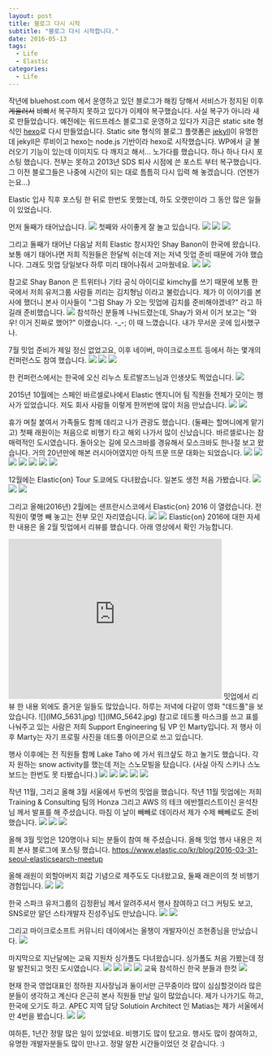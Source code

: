 ```yaml
---
layout: post
title: 블로그 다시 시작
subtitle: "블로그 다시 시작합니다."
date: 2016-05-13
tags:
  - Life
  - Elastic
categories:
  - Life
---
```


작년에 bluehost.com 에서 운영하고 있던 블로그가 해킹 당해서 서비스가 정지된 이후 ~~게을러서~~ 바빠서 복구하지 못하고 있다가 이제야 복구했습니다. 사실 복구가 아니라 새로 만들었습니다. 예전에는 워드프레스 블로그로 운영하고 있다가 지금은 static site 형식인 [hexo](hexo.io)로 다시 만들었습니다. Static site 형식의 블로그 플랫폼은 [jekyll](https://jekyllrb.com/)이 유명한데 jekyll은 루비이고 hexo는 node.js 기반이라 hexo로 시작했습니다.
WP에서 글 불러오기 기능이 있는데 이미지도 다 깨지고 해서... 노가다를 했습니다. 하나 하나 다시 포스팅 했습니다. 전부는 못하고 2013년 SDS 퇴사 시점에 쓴 포스트 부터 복구했습니다. 그 이전 블로그들은 나중에 시간이 되는 대로 틈틈히 다시 입력 해 놓겠습니다. (언젠가는요...)

Elastic 입사 직후 포스팅 한 뒤로 한번도 못했는데, 하도 오랫만이라 그 동안 많은 일들이 있었습니다.

먼저 둘째가 태어났습니다.
![](raeeun.jpg)
첫째와 사이좋게 잘 놀고 있습니다.
![](IMG_4684.jpg) ![](IMG_1238.jpg) ![](IMG_5430.jpg)

그리고 둘째가 태어난 다음날 저희 Elastic 창시자인 Shay Banon이 한국에 왔습니다. 보통 애기 태어나면 저희 직원들은 한달씩 쉬는데 저는 저녁 밋업 준비 때문에 가야 했습니다. 그래도 밋업 당일보다 하루 미리 태어나줘서 고마웠네요.
![](IMG_3738.jpg) ![](IMG_3741.jpg)

참고로 Shay Banon 은 트위터나 기타 공식 아이디로 kimchy를 쓰기 때문에 보통 한국에서 저희 유저그룹 사람들 끼리는 김치형님 이라고 불렀습니다. 제가 이 이야기를 본사에 했더니 본사 이사들이 "그럼 Shay 가 오는 밋업에 김치를 준비해야겠네?" 라고 하길래 준비했습니다.
![](IMG_3716.jpg)
참석하신 분들께 나눠드렸는데, Shay가 와서 이거 보고는 "와우! 이거 진짜로 했어?" 이랬습니다. -_-; 이 때 느꼈습니다. 내가 무서운 곳에 입사했구나.

7월 밋업 준비가 제일 정신 없었고요, 이후 네이버, 마이크로소프트 등에서 하는 몇개의 컨퍼런스도 참여 했습니다.
![](IMG_3923.jpg) ![](IMG_3929.jpg) ![](IMG_4731.jpg)

한 컨퍼런스에서는 한국에 오신 리누스 토르발즈느님과 인생샷도 찍었습니다.
![](IMG_4714.jpg)

2015년 10월에는 스페인 바르셀로나에서 Elastic 엔지니어 팀 직원들 전체가 모이는 행사가 있었습니다. 저도 회사 사람들 이렇게 한꺼번에 많이 처음 만났습니다.
![](IMG_4080.jpg) ![](IMG_4077.jpg)

휴가 며칠 붙여서 가족들도 함께 데리고 나가 관광도 했습니다. (둘째는 할머니에게 맡기고) 첫째 래원이는 처음으로 비행기 타고 해외 나가서 많이 신났습니다. 바르셀로나는 참 매력적인 도시였습니다. 돌아오는 길에 모스크바를 경유해서 모스크바도 한나절 보고 왔습니다. 거의 20년만에 해본 러시아어였지만 아직 뜨문 뜨문 대화는 되었습니다.
![](IMG_4047.jpg) ![](IMG_4379.jpg) ![](IMG_4401.jpg) ![](IMG_4416.jpg) ![](IMG_4509.jpg) ![](IMG_4545.jpg) ![](IMG_4596.jpg)

12월에는 Elastic{on} Tour 도쿄에도 다녀왔습니다. 일본도 생전 처음 가봤습니다.
![](IMG_5122.jpg) ![](IMG_5138.jpg) ![](IMG_5153.jpg)

그리고 올해(2016년) 2월에는 샌프란시스코에서 Elastic{on} 2016 이 열렸습니다. 전 직원이 몇명 빼 놓고는 전부 모인 자리였습니다.
![](IMG_5452.jpg) ![](IMG_5570.jpg)
Elastic{on} 2016에 대한 자세한 내용은 올 2월 밋업에서 리뷰를 했습니다. 아래 영상에서 확인 가능합니다.
<iframe width="420" height="315" src="https://www.youtube.com/embed/BuS4okopTZQ" frameborder="0" allowfullscreen></iframe>
밋업에서 리뷰 한 내용 외에도 즐거운 일들도 많았습니다. 하루는 저녁에 다같이 영화 "데드풀"을 보았습니다.
![](IMG_5631.jpg) ![](IMG_5642.jpg)
참고로 데드풀 마스크를 쓰고 표를 나눠주고 있는 사람은 저희 Support Engineering 팀 VP 인 Marty입니다. 저 행사 이후 Marty는 자기 프로필 사진을 데드풀 아이콘으로 쓰고 있습니다.

행사 이후에는 전 직원들 함께 Lake Taho 에 가서 워크샾도 하고 놀기도 했습니다. 각자 원하는 snow activity를 했는데 저는 스노모빌을 탔습니다. (사실 아직 스키나 스노보드는 한번도 못 타봤습니다.)
![](IMG_5671.jpg) ![](IMG_5676.jpg) ![](IMG_5716.jpg) ![](IMG_5719.jpg) ![](IMG_5733.jpg)

작년 11월, 그리고 올해 3월 서울에서 두번의 밋업을 했습니다. 작년 11월 밋업에는 저희 Training & Consulting 팀의 Honza 그리고 AWS 의 테크 에반젤리스트이신 윤석찬님 께서 발표를 해 주셨습니다. 마침 이 날이 빼빼로 데이라서 제가 수제 빼빼로도 준비 했습니다.
![](IMG_4814.jpg) ![](IMG_4827.jpg) ![](IMG_4835.jpg)

올해 3월 밋업은 120명이나 되는 분들이 참여 해 주셨습니다. 올해 밋업 행사 내용은 저희 본사 블로그에 포스팅 했습니다.
https://www.elastic.co/kr/blog/2016-03-31-seoul-elasticsearch-meetup

올해 래원이 외할아버지 회갑 기념으로 제주도도 다녀왔고요, 둘째 래은이의 첫 비행기 경험입니다.
![](IMG_5768.jpg) ![](IMG_5769.jpg) 

한국 스파크 유저그룹의 김정환님 께서 알려주셔서 행사 참여하고 더그 커팅도 보고, SNS로만 알던 스타개발자 진성주님도 만났습니다.
![](IMG_5923.jpg) ![](IMG_5926.jpg)

그리고 마이크로소프트 커뮤니티 데이에서는 올챙이 개발자이신 조현종님을 만났습니다.
![](IMG_5876.jpg)

마지막으로 지난달에는 교육 지원차 싱가폴도 다녀왔습니다. 싱가폴도 처음 가봤는데 정말 발전되고 멋진 도시였습니다.
![](IMG_6019.jpg) ![](IMG_6043.jpg) ![](IMG_6047.jpg) ![](IMG_6049.jpg)
교육 참석하신 한국 분들과 한컷
![](IMG_6036.jpg)

현재 한국 영업대표인 정하원 지사장님과 둘이서만 근무중이라 많이 심심할것이라 많은 분들이 생각하고 계신다 은근히 본사 직원들 만날 일이 많았습니다. 제가 나가기도 하고, 한국에 오기도 하고. APEC 지역 담당 Solutioin Architect 인 Matias는 제가 서울에서만 4번을 봤습니다.
![](IMG_3964.jpg) ![](IMG_6058.jpg)

여하튼, 1년간 정말 많은 일이 있었네요. 비행기도 많이 탔고요. 행사도 많이 참여하고, 유명한 개발자분들도 많이 만나고. 정말 알찬 시간들이었던 것 같습니다. :)


